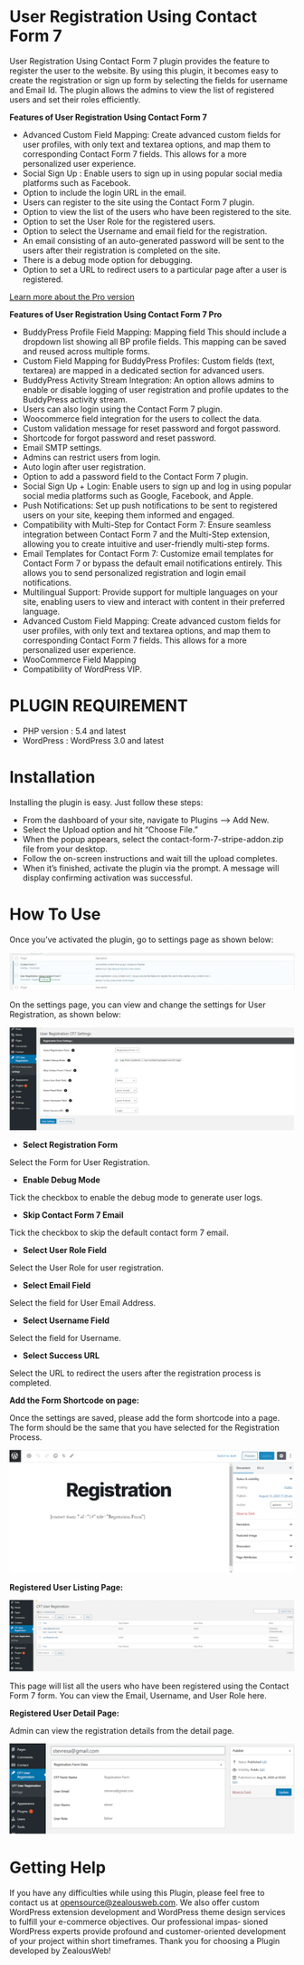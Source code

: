# User Registration Using Contact Form 7 
User Registration Using Contact Form 7 plugin provides the feature to register the user to the website. By using this plugin, it becomes easy to create the registration or sign up form by selecting the fields for username and Email Id. The plugin allows the admins to view the list of registered users and set their roles efficiently.

**Features of User Registration Using Contact Form 7**

- Advanced Custom Field Mapping: Create advanced custom fields for user profiles, with only text and textarea options, and map them to corresponding Contact Form 7 fields. This allows for a more personalized user experience.
- Social Sign Up : Enable users to sign up in using popular social media platforms such as Facebook.
- Option to include the login URL in the email.
- Users can register to the site using the Contact Form 7 plugin.
- Option to view the list of the users who have been registered to the site.
- Option to set the User Role for the registered users.
- Option to select the Username and email field for the registration.
- An email consisting of an auto-generated password will be sent to the users after their registration is completed on the site.
- There is a debug mode option for debugging.
- Option to set a URL to redirect users to a particular page after a user is registered.

[Learn more about the Pro version](https://store.zealousweb.com/wordpress-plugins/user-registration-using-contact-form-7-pro)

**Features of User Registration Using Contact Form 7 Pro**

- BuddyPress Profile Field Mapping: Mapping field This should include a dropdown list showing all BP profile fields. This mapping can be saved and reused across multiple forms.
- Custom Field Mapping for BuddyPress Profiles: Custom fields (text, textarea) are mapped in a dedicated section for advanced users.
- BuddyPress Activity Stream Integration: An option allows admins to enable or disable logging of user registration and profile updates to the BuddyPress activity stream.
- Users can also login using the Contact Form 7 plugin.
- Woocommerce field integration for the users to collect the data.
- Custom validation message for reset password and forgot password.
- Shortcode for forgot password and reset password.
- Email SMTP settings.
- Admins can restrict users from login.
- Auto login after user registration.
- Option to add a password field to the Contact Form 7 plugin.
- Social Sign Up + Login: Enable users to sign up and log in using popular social media platforms such as Google, Facebook, and Apple.
- Push Notifications: Set up push notifications to be sent to registered users on your site, keeping them informed and engaged.
- Compatibility with Multi-Step for Contact Form 7: Ensure seamless integration between Contact Form 7 and the Multi-Step extension, allowing you to create intuitive and user-friendly multi-step forms.
- Email Templates for Contact Form 7: Customize email templates for Contact Form 7 or bypass the default email notifications entirely. This allows you to send personalized registration and login email notifications.
- Multilingual Support: Provide support for multiple languages on your site, enabling users to view and interact with content in their preferred language.
- Advanced Custom Field Mapping: Create advanced custom fields for user profiles, with only text and textarea options, and map them to corresponding Contact Form 7 fields. This allows for a more personalized user experience.
- WooCommerce Field Mapping
- Compatibility of WordPress VIP.

# PLUGIN REQUIREMENT
- PHP version : 5.4 and latest
- WordPress : WordPress 3.0 and latest

# Installation
Installing the plugin is easy. Just follow these steps:

- From the dashboard of your site, navigate to Plugins –> Add New.
- Select the Upload option and hit “Choose File.”
-  When the popup appears, select the contact-form-7-stripe-addon.zip file from your desktop.
- Follow the on-screen instructions and wait till the upload completes.
- When it’s finished, activate the plugin via the prompt. A message will display confirming activation was successful.


# How To Use


Once you’ve activated the plugin, go to settings page as shown below:

![Screenshot](resources/img/1.png)

On the settings page, you can view and change the settings for User Registration, as shown below:

![Screenshot](resources/img/2.png)

- **Select Registration Form**

Select the Form for User Registration.

- **Enable Debug Mode**

Tick the checkbox to enable the debug mode to generate user logs.

- **Skip Contact Form 7 Email**

Tick the checkbox to skip the default contact form 7 email.

- **Select User Role Field**

Select the User Role for user registration.

- **Select Email Field**

Select the field for User Email Address.

- **Select Username Field**


Select the field for Username.


- **Select Success URL**

Select the URL to redirect the users after the registration process is completed.


**Add the Form Shortcode on page:**


Once the settings are saved, please add the form shortcode into a page. The form should be the same that you have selected for the Registration Process.

![Screenshot](resources/img/3.png)

**Registered User Listing Page:**

![Screenshot](resources/img/4.png)

This page will list all the users who have been registered using the Contact Form 7 form. You can view the Email, Username, and User Role here.

**Registered User Detail Page:**


Admin can view the registration details from the detail page.

![Screenshot](resources/img/5.png)

# Getting Help


If you have any difficulties while using this Plugin, please feel free to contact us at opensource@zealousweb.com. We also offer custom WordPress extension development and WordPress theme design services to fulfill your e-commerce objectives. Our professional impas‐ sioned WordPress experts provide profound and customer-oriented development of your project within short timeframes. Thank you for choosing a Plugin developed by ZealousWeb!
